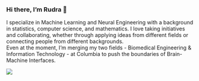 ### Hi there, I’m Rudra 👋

I specialize in Machine Learning and Neural Engineering with a background in statistics, computer science, and mathematics. I love taking initiatives and collaborating, whether through applying ideas from different fields or connecting people from different backgrounds.
<br>
Even at the moment, I’m merging my two fields - Biomedical Engineering & Information Technology - at Columbia to push the boundaries of Brain-Machine Interfaces.

![](https://komarev.com/ghpvc/?username=rgs2151&color=ff69b4)
